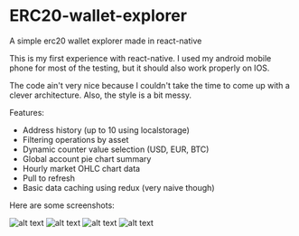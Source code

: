 # ERC20-wallet-explorer
A simple erc20 wallet explorer made in react-native

This is my first experience with react-native. I used my android mobile phone for most of the testing, but it should also work properly on IOS.

The code ain't very nice because I couldn't take the time to come up with a clever architecture. Also, the style is a bit messy.

Features:
  - Address history (up to 10 using localstorage)
  - Filtering operations by asset
  - Dynamic counter value selection (USD, EUR, BTC)
  - Global account pie chart summary
  - Hourly market OHLC chart data
  - Pull to refresh
  - Basic data caching using redux (very naive though)

Here are some screenshots: 

![alt text](https://i.ibb.co/dpNsnzc/app1.jpg)
![alt text](https://i.ibb.co/Jx8W72H/app2.jpg)
![alt text](https://i.ibb.co/MCjmTQ4/app3.jpg)
![alt text](https://i.ibb.co/Sn7Q59Z/app4.jpg)
